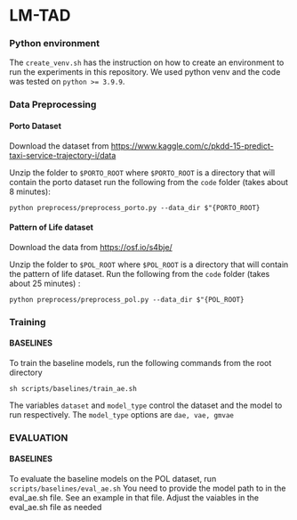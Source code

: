 # LM-TAD

### Python environment
The ```create_venv.sh``` has the instruction on how to create an environment to run the experiments in this repository. 
We used python venv and the code was tested on ```python >= 3.9.9```.

### Data Preprocessing

#### Porto Dataset
Download the dataset from https://www.kaggle.com/c/pkdd-15-predict-taxi-service-trajectory-i/data

Unzip the folder to ```$PORTO_ROOT``` where ```$PORTO_ROOT```  is a directory that will contain the porto dataset
run the following from the ```code``` folder (takes about 8 minutes):
```
python preprocess/preprocess_porto.py --data_dir $"{PORTO_ROOT} 
```

#### Pattern of Life dataset

Download the data from https://osf.io/s4bje/

Unzip the folder to ```$POL_ROOT``` where ```$POL_ROOT```  is a directory that will contain the pattern of life dataset.
Run the following from the ```code``` folder (takes about 25 minutes) :
```
python preprocess/preprocess_pol.py --data_dir $"{POL_ROOT} 
```

### Training

#### BASELINES
To train the baseline models, run the following commands from the root directory
```
sh scripts/baselines/train_ae.sh
```
The variables ```dataset``` and ```model_type``` control the dataset and the model to run respectively. The ```model_type``` options are ```dae, vae, gmvae```

### EVALUATION

#### BASELINES
To evaluate the baseline models on the POL dataset, run ```scripts/baselines/eval_ae.sh```
You need to provide the model path to in the eval_ae.sh file. See an example in that file. 
Adjust the vaiables in the eval_ae.sh file as needed